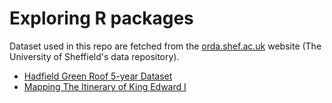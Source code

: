 # Exploring R packages
Dataset used in this repo are fetched from the [orda.shef.ac.uk](http://orda.shef.ac.uk) website (The University of Sheffield's data repository).
 - [Hadfield Green Roof 5-year Dataset](https://figshare.shef.ac.uk/articles/dataset/Hadfield_Green_Roof_5-year_Dataset/11876736)
 - [Mapping The Itinerary of King Edward I](https://figshare.shef.ac.uk/articles/dataset/Mapping_The_Itinerary_of_King_Edward_I/8948699)

